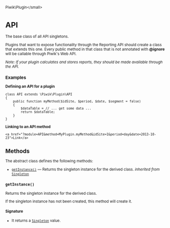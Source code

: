 <small>Piwik\Plugin\</small>

API
===

The base class of all API singletons.

Plugins that want to expose functionality through the Reporting API should create a class
that extends this one. Every public method in that class that is not annotated with **@ignore**
will be callable through Piwik's Web API.

_Note: If your plugin calculates and stores reports, they should be made available through the API._

### Examples

**Defining an API for a plugin**

    class API extends \Piwik\Plugin\API
    {
        public function myMethod($idSite, $period, $date, $segment = false)
        {
            $dataTable = // ... get some data ...
            return $dataTable;
        }
    }

**Linking to an API method**

    <a href="?module=API&method=MyPlugin.myMethod&idSite=1&period=day&date=2013-10-23">Link</a>

Methods
-------

The abstract class defines the following methods:

- [`getInstance()`](#getinstance) &mdash; Returns the singleton instance for the derived class. *inherited from* [`Singleton`](../../Piwik/Singleton.md)

<a name="getinstance" id="getinstance"></a>
<a name="getInstance" id="getInstance"></a>
### `getInstance()`

Returns the singleton instance for the derived class.

If the singleton instance
has not been created, this method will create it.

#### Signature

- It returns a [`Singleton`](../../Piwik/Singleton.md) value.

